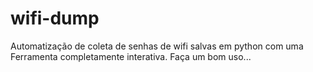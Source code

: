 # wifi-dump
Automatização de coleta de senhas de wifi salvas em python com uma Ferramenta completamente interativa. 
Faça um bom uso...
